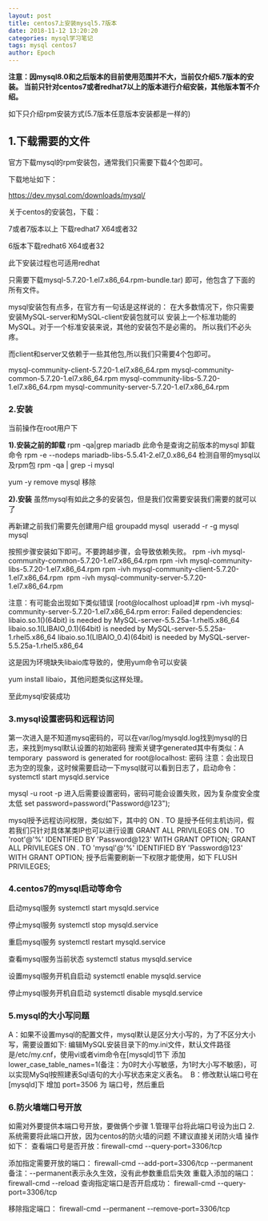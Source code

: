 ```yaml
---
layout: post
title: centos7上安装mysql5.7版本
date: 2018-11-12 13:20:20
categories: mysql学习笔记
tags: mysql centos7
author: Epoch
---
```


**注意：因mysql8.0和之后版本的目前使用范围并不大，当前仅介绍5.7版本的安装。
当前只针对centos7或者redhat7以上的版本进行介绍安装，其他版本暂不介绍。**

如下只介绍rpm安装方式(5.7版本任意版本安装都是一样的)

## **1.下载需要的文件**


官方下载mysql的rpm安装包，通常我们只需要下载4个包即可。

下载地址如下：

https://dev.mysql.com/downloads/mysql/

关于centos的安装包，下载：

7或者7版本以上 下载redhat7 X64或者32

6版本下载redhat6 X64或者32

此下安装过程也可适用redhat

只需要下载mysql-5.7.20-1.el7.x86_64.rpm-bundle.tar) 即可，他包含了下面的所有文件。

mysql安装包有点多，在官方有一句话是这样说的：
在大多数情况下，你只需要安装MySQL-server和MySQL-client安装包就可以
安装上一个标准功能的MySQL。对于一个标准安装来说，其他的安装包不是必需的。
所以我们不必头疼。

而client和server又依赖于一些其他包,所以我们只需要4个包即可。

mysql-community-client-5.7.20-1.el7.x86_64.rpm
mysql-community-common-5.7.20-1.el7.x86_64.rpm
mysql-community-libs-5.7.20-1.el7.x86_64.rpm
mysql-community-server-5.7.20-1.el7.x86_64.rpm

### **2.安装**

当前操作在root用户下

**1).安装之前的卸载**
rpm -qa|grep mariadb
此命令是查询之前版本的mysql
卸载命令
rpm -e --nodeps mariadb-libs-5.5.41-2.el7_0.x86_64
检测自带的mysql以及rpm包
rpm -qa | grep -i mysql 

yum -y remove mysql 移除

**2).安装**
虽然mysql有如此之多的安装包，但是我们仅需要安装我们需要的就可以了

再新建之前我们需要先创建用户组
groupadd mysql 
useradd -r -g mysql mysql 

按照步骤安装如下即可。不要跨越步骤，会导致依赖失败。
rpm -ivh mysql-community-common-5.7.20-1.el7.x86_64.rpm
rpm -ivh mysql-community-libs-5.7.20-1.el7.x86_64.rpm
rpm -ivh mysql-community-client-5.7.20-1.el7.x86_64.rpm 
rpm -ivh mysql-community-server-5.7.20-1.el7.x86_64.rpm 

注意：有可能会出现如下类似错误
[root@localhost upload]# rpm -ivh mysql-community-server-5.7.20-1.el7.x86_64.rpm
error: Failed dependencies:
libaio.so.1()(64bit) is needed by MySQL-server-5.5.25a-1.rhel5.x86_64
libaio.so.1(LIBAIO_0.1)(64bit) is needed by MySQL-server-5.5.25a-1.rhel5.x86_64
libaio.so.1(LIBAIO_0.4)(64bit) is needed by MySQL-server-5.5.25a-1.rhel5.x86_64

这是因为环境缺失libaio库导致的，使用yum命令可以安装

yum install libaio，其他问题类似这样处理。

至此mysql安装成功

### **3.mysql设置密码和远程访问**

第一次进入是不知道mysq密码的，可以在var/log/mysqld.log找到mysql的日志，来找到mysql默认设置的初始密码
搜索关键字generated其中有类似：A temporary  password is generated for root@localhost: 密码
注意：会出现日志为空的现象，这时候需要启动一下mysql就可以看到日志了，启动命令：systemctl start mysqld.service

mysql -u root -p 进入后需要设置密码，密码可能会设置失败，因为复杂度安全度太低
set password=password("Password@123");

mysql授予远程访问权限，类似如下，其中的 ON *.* TO 是授予任何主机访问，假若我们只针对具体某类IP也可以进行设置
GRANT ALL PRIVILEGES ON *.* TO 'root'@'%' IDENTIFIED BY 'Password@123' WITH GRANT OPTION;
GRANT ALL PRIVILEGES ON *.* TO 'mysql'@'%' IDENTIFIED BY 'Password@123' WITH GRANT OPTION;
授予后需要刷新一下权限才能使用，如下
FLUSH PRIVILEGES;

### **4.centos7的mysql启动等命令**

启动mysql服务
systemctl start mysqld.service

停止mysql服务
systemctl stop mysqld.service

重启mysql服务
systemctl restart mysqld.service

查看mysql服务当前状态
systemctl status mysqld.service

设置mysql服务开机自启动
systemctl enable mysqld.service

停止mysql服务开机自启动
systemctl disable mysqld.service

### **5.mysql的大小写问题**

A：如果不设置mysql的配置文件，mysql默认是区分大小写的，为了不区分大小写，需要设置如下:
编辑MySQL安装目录下的my.ini文件，默认文件路径是/etc/my.cnf，使用vi或者vim命令在[mysqld]节下 
添加 lower_case_table_names=1(备注：为0时大小写敏感，为1时大小写不敏感)，可以实现MySql按照建表Sql语句的大小写状态来定义表名。 
B：修改默认端口号在[mysqld]下 增加 port=3506 为 端口号，然后重启

### **6.防火墙端口号开放**

如需对外要提供本端口号开放，要做俩个步骤
1.管理平台将此端口号设为出口
2.系统需要将此端口开放，因为centos的防火墙的问题
不建议直接关闭防火墙
操作如下：
查看端口号是否开放：firewall-cmd --query-port=3306/tcp

添加指定需要开放的端口：
firewall-cmd --add-port=3306/tcp --permanent
备注：--permanent表示永久生效，没有此参数重启后失效
重载入添加的端口：
firewall-cmd --reload
查询指定端口是否开启成功：
firewall-cmd --query-port=3306/tcp

移除指定端口：
firewall-cmd --permanent --remove-port=3306/tcp

